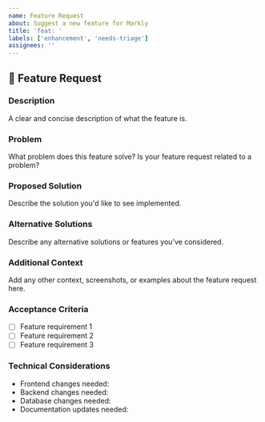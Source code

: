 ```yaml
---
name: Feature Request
about: Suggest a new feature for Markly
title: 'feat: '
labels: ['enhancement', 'needs-triage']
assignees: ''
---
```


## 🚀 Feature Request

### Description
A clear and concise description of what the feature is.

### Problem
What problem does this feature solve? Is your feature request related to a problem?

### Proposed Solution
Describe the solution you'd like to see implemented.

### Alternative Solutions
Describe any alternative solutions or features you've considered.

### Additional Context
Add any other context, screenshots, or examples about the feature request here.

### Acceptance Criteria
- [ ] Feature requirement 1
- [ ] Feature requirement 2
- [ ] Feature requirement 3

### Technical Considerations
- Frontend changes needed: 
- Backend changes needed:
- Database changes needed:
- Documentation updates needed: